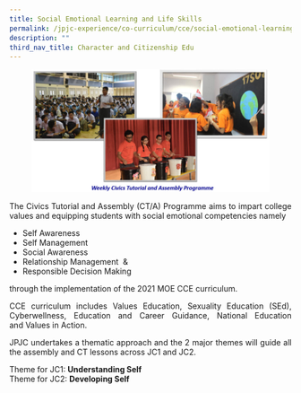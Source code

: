 ```yaml
---
title: Social Emotional Learning and Life Skills
permalink: /jpjc-experience/co-curriculum/cce/social-emotional-learning-and-life-skills/
description: ""
third_nav_title: Character and Citizenship Edu
---
```

<figure>
<img src="/images/Civics%20Tutorial%20and%20Assembly.jpg">
	</figure>

<div align=justify>
</p>
The Civics Tutorial and Assembly (CT/A) Programme aims to impart college values and equipping students with social emotional competencies namely
<ul>
	<li>Self Awareness</li>
	<li>Self Management</li>
	<li>Social Awareness</li>
	<li>Relationship Management  &</li>
	<li>Responsible Decision Making</li>
</ul>

<p>
	through the implementation of the 2021 MOE CCE curriculum.</p>

<p>
CCE curriculum includes Values Education, Sexuality Education (SEd), Cyberwellness, Education and Career Guidance, National Education and Values in Action.</p>

<p>
JPJC undertakes a thematic approach and the 2 major themes will guide all the assembly and CT lessons across JC1 and JC2.</p>

<p>
Theme for JC1: <strong>Understanding Self</strong><br>
Theme for JC2: <strong>Developing Self</strong>
